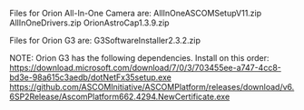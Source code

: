 Files for Orion All-In-One Camera are:
AllInOneASCOMSetupV11.zip
AllInOneDrivers.zip
OrionAstroCap1.3.9.zip

Files for Orion G3 are: 
G3SoftwareInstaller2.3.2.zip

NOTE: Orion G3 has the following dependencies. Install on this order:
https://download.microsoft.com/download/7/0/3/703455ee-a747-4cc8-bd3e-98a615c3aedb/dotNetFx35setup.exe
https://github.com/ASCOMInitiative/ASCOMPlatform/releases/download/v6.6SP2Release/AscomPlatform662.4294.NewCertificate.exe
